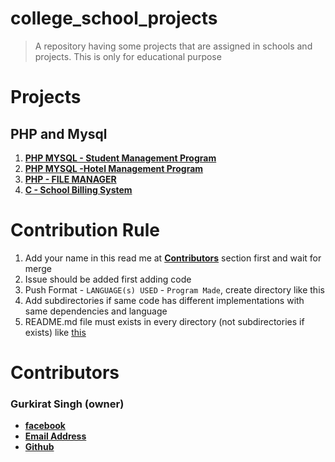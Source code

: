 # college_school_projects
> A repository having some projects that are assigned in schools and projects. This is only for educational purpose

# Projects
## PHP and Mysql
1. [**PHP MYSQL - Student Management Program**](https://github.com/tbhaxor/school_college_projects/tree/master/STUDENT_MANAGEMENT_IN_PHP_MYSQL)
2. [**PHP MYSQL -Hotel Management Program**](https://github.com/tbhaxor/school_college_projects/tree/master/HOTEL_MANAGEMENT_IN_PHP_MYSQL)
3. [**PHP - FILE MANAGER**](https://github.com/tbhaxor/school_college_projects/tree/master/PHP%20-%20File%20Manager)
4. [**C - School Billing System**](https://github.com/tbhaxor/school_college_projects/tree/master/C_SCHOOL_BILLING_PROGRAM)

# Contribution Rule
1. Add your name in this read me at [**Contributors**](#Contributors) section first and wait for merge
2. Issue should be added first adding code
3. Push Format - `LANGUAGE(s) USED` - `Program Made`, create directory like this
4. Add subdirectories if same code has different implementations with same dependencies and language
5. README.md file must exists in every directory (not subdirectories if exists) like [this](https://github.com/tbhaxor/school_college_projects/blob/master/STUDENT_MANAGEMENT_IN_PHP_MYSQL/README.md)

# Contributors
### Gurkirat Singh (owner)
+ [**facebook**](https://facebook.com/gurkirat.py)
+ [**Email Address**](mailto:tbhaxor@gmail.com)
+ [**Github**](https://github.com/tbhaxor)
